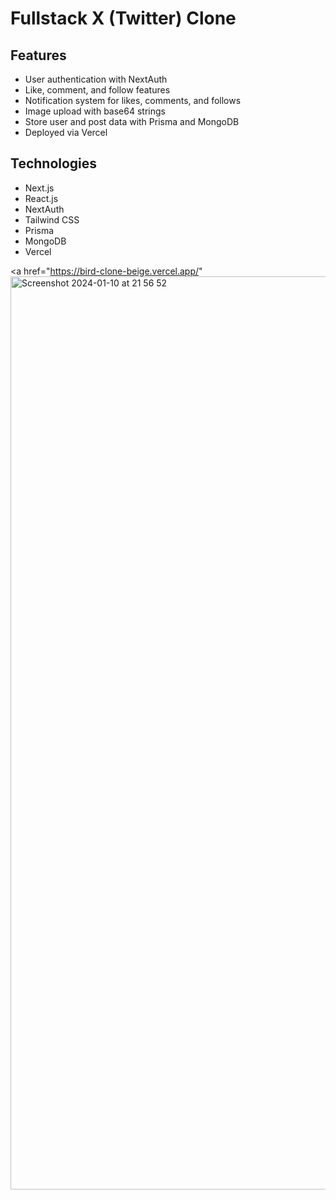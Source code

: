 # Fullstack X (Twitter) Clone
## Features
- User authentication with NextAuth
- Like, comment, and follow features
- Notification system for likes, comments, and follows
- Image upload with base64 strings
- Store user and post data with Prisma and MongoDB
- Deployed via Vercel

## Technologies
- Next.js
- React.js
- NextAuth
- Tailwind CSS
- Prisma
- MongoDB
- Vercel


<a href="https://bird-clone-beige.vercel.app/" <img width="1461" alt="Screenshot 2024-01-10 at 21 56 52" src="https://github.com/adam-gill/twitter-clone/assets/110919227/d434297a-fd51-4c7a-8dc0-7859b0b6b4e7"/></a>

